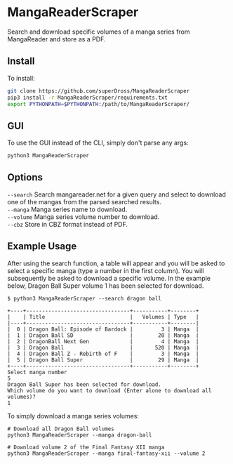 # MangaReaderScraper

Search and download specific volumes of a manga series from MangaReader and store as a PDF.

## Install

To install:

```bash
git clone https://github.com/superDross/MangaReaderScraper
pip3 install -r MangaReaderScraper/requirements.txt
export PYTHONPATH=$PYTHONPATH:/path/to/MangaReaderScraper/
```

## GUI

To use the GUI instead of the CLI, simply don't parse any args:

```bash
python3 MangaReaderScraper
```

## Options

`--search` Search mangareader.net for a given query and select to download one of the mangas from the parsed searched results. <br />
`--manga` Manga series name to download. <br />
`--volume` Manga series volume number to download. <br />
`--cbz` Store in CBZ format instead of PDF. <br />

## Example Usage

After using the search function, a table will appear and you will be asked to select a specific manga (type a number in the first column). You will subsequently be asked to download a specific volume. In the example below, Dragon Ball Super volume 1 has been selected for download.

```
$ python3 MangaReaderScraper --search dragon ball

+----+---------------------------------+-----------+--------+
|    | Title                           |   Volumes | Type   |
|----+---------------------------------+-----------+--------|
|  0 | Dragon Ball: Episode of Bardock |         3 | Manga  |
|  1 | Dragon Ball SD                  |        20 | Manga  |
|  2 | DragonBall Next Gen             |         4 | Manga  |
|  3 | Dragon Ball                     |       520 | Manga  |
|  4 | Dragon Ball Z - Rebirth of F    |         3 | Manga  |
|  5 | Dragon Ball Super               |        29 | Manga  |
+----+---------------------------------+-----------+--------+
Select manga number
5
Dragon Ball Super has been selected for download.
Which volume do you want to download (Enter alone to download all volumes)?
1
```

To simply download a manga series volumes:

```
# Download all Dragon Ball volumes
python3 MangaReaderScraper --manga dragon-ball

# Download volume 2 of the Final Fantasy XII manga
python3 MangaReaderScraper --manga final-fantasy-xii --volume 2
```
